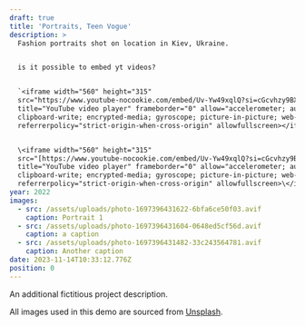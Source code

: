 ```yaml
---
draft: true
title: 'Portraits, Teen Vogue'
description: >
  Fashion portraits shot on location in Kiev, Ukraine.


  is it possible to embed yt videos?


  `<iframe width="560" height="315"
  src="https://www.youtube-nocookie.com/embed/Uv-Yw49xqlQ?si=cGcvhzy9BXe_8S5R"
  title="YouTube video player" frameborder="0" allow="accelerometer; autoplay;
  clipboard-write; encrypted-media; gyroscope; picture-in-picture; web-share"
  referrerpolicy="strict-origin-when-cross-origin" allowfullscreen></iframe>`


  \<iframe width="560" height="315"
  src="[https://www.youtube-nocookie.com/embed/Uv-Yw49xqlQ?si=cGcvhzy9BXe\_8S5R](https://www.youtube-nocookie.com/embed/Uv-Yw49xqlQ?si=cGcvhzy9BXe_8S5R)"
  title="YouTube video player" frameborder="0" allow="accelerometer; autoplay;
  clipboard-write; encrypted-media; gyroscope; picture-in-picture; web-share"
  referrerpolicy="strict-origin-when-cross-origin" allowfullscreen>\</iframe>
year: 2022
images:
  - src: /assets/uploads/photo-1697396431622-6bfa6ce50f03.avif
    caption: Portrait 1
  - src: /assets/uploads/photo-1697396431604-0648ed5cf56d.avif
    caption: a caption
  - src: /assets/uploads/photo-1697396431482-33c243564781.avif
    caption: Another caption
date: 2023-11-14T10:33:12.776Z
position: 0
---
```


An additional fictitious project description.

All images used in this demo are sourced from [Unsplash](https://unsplash.com/).
